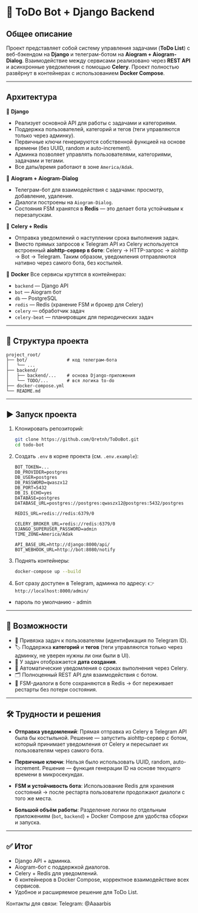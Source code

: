 # 📌 ToDo Bot + Django Backend

## Общее описание

Проект представляет собой систему управления задачами (**ToDo List**) с веб-бэкендом на **Django** и телеграм-ботом на **Aiogram + Aiogram-Dialog**.
Взаимодействие между сервисами реализовано через **REST API** и асинхронные уведомления с помощью **Celery**.
Проект полностью развёрнут в контейнерах с использованием **Docker Compose**.

---

## Архитектура

🔹 **Django**

* Реализует основной API для работы с задачами и категориями.
* Поддержка пользователей, категорий и тегов (теги управляются только через админку).
* Первичные ключи генерируются собственной функцией на основе времени (без UUID, random и auto-increment).
* Админка позволяет управлять пользователями, категориями, задачами и тегами.
* Все даты/время работают в зоне `America/Adak`.

🔹 **Aiogram + Aiogram-Dialog**

* Телеграм-бот для взаимодействия с задачами: просмотр, добавление, удаление.
* Диалоги построены на `Aiogram-Dialog`.
* Состояния FSM хранятся в **Redis** — это делает бота устойчивым к перезапускам.

🔹 **Celery + Redis**

* Отправка уведомлений о наступлении срока выполнения задач.
* Вместо прямых запросов к Telegram API из Celery используется встроенный **aiohttp-сервер в боте**:
  Celery → HTTP-запрос → aiohttp → Bot → Telegram.
  Таким образом, уведомления отправляются нативно через самого бота, без костылей.

🔹 **Docker**
Все сервисы крутятся в контейнерах:

* `backend` — Django API
* `bot` — Aiogram бот
* `db` — PostgreSQL
* `redis` — Redis (хранение FSM и брокер для Celery)
* `celery` — обработчик задач
* `celery-beat` — планировщик для периодических задач

---

## 📂 Структура проекта

```
project_root/
├── bot/               # код телеграм-бота
│   └── ...
├── backend/       
│   ├── backend/...    # основа Django-приложения
│   └── TODO/...       # вся логика to-do
├── docker-compose.yml
└── README.md
```

---

## ▶️ Запуск проекта

1. Клонировать репозиторий:

   ```bash
   git clone https://github.com/Qretnh/ToDoBot.git
   cd todo-bot
   ```

2. Создать `.env` в корне проекта (см. `.env.example`):

   ```env
   BOT_TOKEN=...
   DB_PROVIDER=postgres
   DB_USER=postgres
   DB_PASSWORD=qwaszx12
   DB_PORT=5432
   DB_IS_ECHO=yes
   DATABASE=postgres
   DATABASE_URL=postgres://postgres:qwaszx12@postgres:5432/postgres
    
   REDIS_URL=redis://redis:6379/0
    
   CELERY_BROKER_URL=redis://redis:6379/0
   DJANGO_SUPERUSER_PASSWORD=admin
   TIME_ZONE=America/Adak
    
   API_BASE_URL=http://django:8000/api/
   BOT_WEBHOOK_URL=http://bot:8080/notify

   ```

3. Поднять контейнеры:

   ```bash
   docker-compose up --build
   ```

6. Бот сразу доступен в Telegram, админка по адресу:
   👉 `http://localhost:8000/admin/`

* пароль по умолчанию - admin
---

## 🔧 Возможности

* 👤 Привязка задач к пользователям (идентификация по Telegram ID).
* 🏷 Поддержка **категорий** и **тегов** (теги управляются только через админку, не уверен нужны ли они были в UI).
* 📅 У задач отображается **дата создания**.
* 🔔 Автоматические уведомления о сроках выполнения через Celery.
* 🗂 Полноценный REST API для взаимодействия с ботом.
* 🔄 FSM-диалоги в боте сохраняются в Redis → бот переживает рестарты без потери состояния.

---

## 🛠 Трудности и решения

* **Отправка уведомлений**:
  Прямая отправка из Celery в Telegram API была бы костыльной. Решение — запустить aiohttp-сервер с ботом, который принимает уведомления от Celery и пересылает их пользователям через самого бота.

* **Первичные ключи**:
  Нельзя было использовать UUID, random, auto-increment. Решение — функция генерации ID на основе текущего времени в микросекундах.

* **FSM и устойчивость бота**:
  Использование Redis для хранения состояний → после рестарта пользователи продолжают диалоги с того же места.

* **Большой объём работы**:
  Разделение логики по отдельным приложениям (`bot`, `backend`) + Docker Compose для удобства сборки и запуска.

---

## ✅ Итог

* Django API + админка.
* Aiogram-бот с поддержкой диалогов.
* Celery + Redis для уведомлений.
* 6 контейнеров в Docker Compose, корректное взаимодействие всех сервисов.
* Удобное и расширяемое решение для ToDo List.

Контакты для связи:
  Telegram: @Aaaarbis
